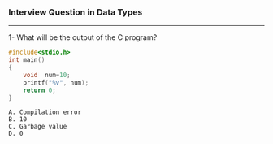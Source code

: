 ### Interview Question in Data Types

------

1- What will be the output of the C program?
```objectivec
#include<stdio.h>
int main()
{
	void  num=10;
	printf("%v", num);
	return 0;
}
```
```
A. Compilation error
B. 10
C. Garbage value
D. 0
```

